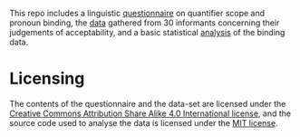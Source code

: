 This repo includes a linguistic [questionnaire](questionnaire_text.md) on quantifier scope and pronoun binding,
the [data](questionnaire_data.csv) gathered from 30 informants concerning their judgements of acceptability, and
a basic statistical [analysis](questParse.py) of the binding data.

# Licensing

The contents of the questionnaire and the data-set are licensed under the [Creative Commons Attribution Share Alike 4.0 International license](https://creativecommons.org/licenses/by-sa/4.0/), and the source code used to analyse the data is licensed under the [MIT license](https://opensource.org/licenses/mit-license.php).

